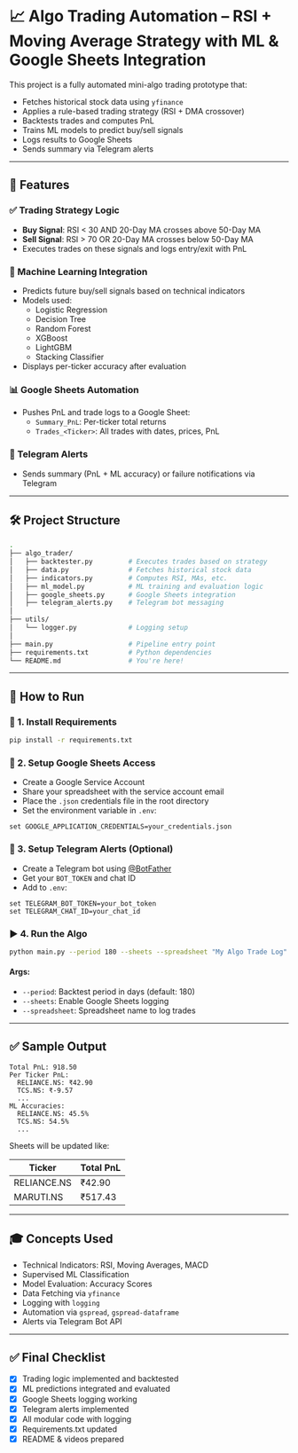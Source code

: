 # 📈 Algo Trading Automation – RSI + Moving Average Strategy with ML & Google Sheets Integration

This project is a fully automated mini-algo trading prototype that:
- Fetches historical stock data using `yfinance`
- Applies a rule-based trading strategy (RSI + DMA crossover)
- Backtests trades and computes PnL
- Trains ML models to predict buy/sell signals
- Logs results to Google Sheets
- Sends summary via Telegram alerts

---

## 📌 Features

### ✅ Trading Strategy Logic
- **Buy Signal**: RSI < 30 AND 20-Day MA crosses above 50-Day MA
- **Sell Signal**: RSI > 70 OR 20-Day MA crosses below 50-Day MA
- Executes trades on these signals and logs entry/exit with PnL

### 🤖 Machine Learning Integration
- Predicts future buy/sell signals based on technical indicators
- Models used:
  - Logistic Regression
  - Decision Tree
  - Random Forest
  - XGBoost
  - LightGBM
  - Stacking Classifier
- Displays per-ticker accuracy after evaluation

### 📊 Google Sheets Automation
- Pushes PnL and trade logs to a Google Sheet:
  - `Summary_PnL`: Per-ticker total returns
  - `Trades_<Ticker>`: All trades with dates, prices, PnL

### 🔔 Telegram Alerts
- Sends summary (PnL + ML accuracy) or failure notifications via Telegram

---

## 🛠️ Project Structure

```bash
.
├── algo_trader/
│   ├── backtester.py         # Executes trades based on strategy
│   ├── data.py               # Fetches historical stock data
│   ├── indicators.py         # Computes RSI, MAs, etc.
│   ├── ml_model.py           # ML training and evaluation logic
│   ├── google_sheets.py      # Google Sheets integration
│   ├── telegram_alerts.py    # Telegram bot messaging
│
├── utils/
│   └── logger.py             # Logging setup
│
├── main.py                   # Pipeline entry point
├── requirements.txt          # Python dependencies
└── README.md                 # You're here!
```

---

## 🚀 How to Run

### 🔧 1. Install Requirements

```bash
pip install -r requirements.txt
```

### 🔐 2. Setup Google Sheets Access
- Create a Google Service Account
- Share your spreadsheet with the service account email
- Place the `.json` credentials file in the root directory
- Set the environment variable in `.env`:
```env
set GOOGLE_APPLICATION_CREDENTIALS=your_credentials.json
```

### 💬 3. Setup Telegram Alerts (Optional)
- Create a Telegram bot using [@BotFather](https://t.me/botfather)
- Get your `BOT_TOKEN` and chat ID
- Add to `.env`:

```env
set TELEGRAM_BOT_TOKEN=your_bot_token
set TELEGRAM_CHAT_ID=your_chat_id
```

### ▶️ 4. Run the Algo

```bash
python main.py --period 180 --sheets --spreadsheet "My Algo Trade Log"
```

#### Args:
- `--period`: Backtest period in days (default: 180)
- `--sheets`: Enable Google Sheets logging
- `--spreadsheet`: Spreadsheet name to log trades

---

## ✅ Sample Output

```
Total PnL: 918.50
Per Ticker PnL:
  RELIANCE.NS: ₹42.90
  TCS.NS: ₹-9.57
  ...
ML Accuracies:
  RELIANCE.NS: 45.5%
  TCS.NS: 54.5%
  ...
```

Sheets will be updated like:

| Ticker       | Total PnL |
|--------------|-----------|
| RELIANCE.NS  | ₹42.90    |
| MARUTI.NS    | ₹517.43   |

---

## 🎓 Concepts Used

- Technical Indicators: RSI, Moving Averages, MACD
- Supervised ML Classification
- Model Evaluation: Accuracy Scores
- Data Fetching via `yfinance`
- Logging with `logging`
- Automation via `gspread`, `gspread-dataframe`
- Alerts via Telegram Bot API

---


## ✅ Final Checklist

- [x] Trading logic implemented and backtested
- [x] ML predictions integrated and evaluated
- [x] Google Sheets logging working
- [x] Telegram alerts implemented
- [x] All modular code with logging
- [x] Requirements.txt updated
- [x] README & videos prepared
